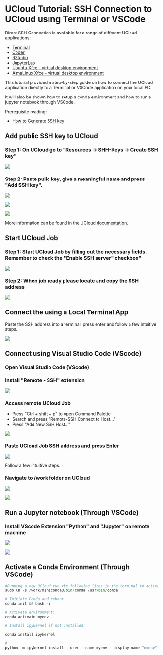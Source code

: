 # UCloud Tutorial: SSH Connection to UCloud using Terminal or VSCode

Direct SSH Connection is available for a range of different UCloud applications: 

- [Terminal](https://cloud.sdu.dk/app/jobs/create?app=terminal-ubuntu)
- [Coder](https://cloud.sdu.dk/app/jobs/create?app=coder)
- [RStudio](https://cloud.sdu.dk/app/jobs/create?app=rstudio)
- [JupyterLab](https://cloud.sdu.dk/app/jobs/create?app=jupyter-all-spark)
- [Ubuntu Xfce - virtual desktop environment](https://cloud.sdu.dk/app/jobs/create?app=ubuntu-xfce)
- [AlmaLinux Xfce - virtual desktop environment](https://cloud.sdu.dk/app/jobs/create?app=almalinux-xfce)


This tutorial provided a step-by-step guide on how to connect the UCloud application directly to a Terminal or VSCode application on your local PC. 

It will also be shown how to setup a conda environment and how to run a jupyter notebook through VSCode.

Prerequisite reading:

- [How to Generate SSH key](/Tutorials/SHH/shh_create/)


## Add public SSH key to UCloud

### Step 1: On UCloud go to "Resources -> SHH-Keys -> Create SSH key" 

![](/Tutorials/SSH/image2.PNG)

### Step 2: Paste pulic key, give a meaningful name and press "Add SSH key". 

![](/Tutorials/SSH/image1.PNG)

![](/Tutorials/SSH/image3.PNG)

![](/Tutorials/SSH/image4.PNG)


More information can be found in the UCloud [documentation](https://docs.cloud.sdu.dk/Apps/general_settings.html#configure-ssh-access).


## Start UCloud Job

### Step 1: Start UCloud Job by filling out the necessary fields. **Remember to check the "Enable SSH server" checkbox"**

![](/Tutorials/SSH/image5.PNG)

### Step 2: When job ready please locate and copy the SSH address 

![](/Tutorials/SSH/image6.PNG)

## Connect the using a Local Terminal App

Paste the SSH address into a terminal, press enter and follow a few intuitive steps.

![](/Tutorials/SSH/image14.PNG)

##  Connect using Visual Studio Code (VScode)

### Open Visual Studio Code (VScode)

### Install "Remote - SSH" extension

![](/Tutorials/SSH/image7.PNG)

### Access remote UCloud Job

- Press "Ctrl + shift + p" to open Command Palette
- Search and press "Remote-SSH:Connect to Host..."
- Press "Add New SSH Host..."

![](/Tutorials/SSH/image8.PNG)

### Paste UCloud Job SSH address and press Enter
![](/Tutorials/SSH/iImage9.PNG)

Follow a few intuitive steps.


### Navigate to /work folder on UCloud

![](/Tutorials/SSH/image10.PNG)


![](/Tutorials/SSH/image11.PNG)



## Run a Jupyter notebook (Through VSCode)

### Install VScode Extension "Python" and "Jupyter" on remote machine

![](/Tutorials/SSH/image12.PNG)


![](/Tutorials/SSH/image13.PNG)


## Activate a Conda Environment (Through VSCode)


```python
#Running a new UCloud run the following lines in the terminal to activate Conda:
sudo ln -s /work/miniconda3/bin/conda /usr/bin/conda

# Initiate Conda and reboot 
conda init && bash -i

# Activate environment:
conda activate myenv

# Install ipykernel if not installed:

conda install ipykernel

# 
python -m ipykernel install --user --name myenv --display-name "myenv"
```
